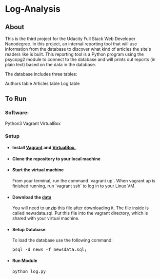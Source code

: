 # Log-Analysis

## About
This is the third project for the Udacity Full Stack Web Developer Nanodegree. In this project, an internal reporting tool that will use information from the database to discover what kind of articles the site's readers like is built. This reporting tool is a Python program using the psycopg2 module to connect to the database and will prints out reports (in plain text) based on the data in the database.

The database includes three tables:

Authors table
Articles table
Log table

## To Run

### Software:
Python3
Vagrant
VirtualBox

### Setup
* <h4>Install <a href="https://www.vagrantup.com/">Vagrant</a> and <a href="https://www.virtualbox.org/wiki/Downloads">VirtualBox.</a></h4>
* <h4>Clone the repository to your local machine</h4>
* <h4>Start the virtual machine</h4>
  From your terminal, run the command `vagrant up`. 
  When vagrant up is finished running, run `vagrant ssh` to log in to your Linux VM.
* <h4>Download the <a href="https://d17h27t6h515a5.cloudfront.net/topher/2016/August/57b5f748_newsdata/newsdata.zip">data</a></h4>
  You will need to unzip this file after downloading it. The file inside is called newsdata.sql. Put this file into the vagrant directory, which is shared with your virtual machine.
* <h4>Setup Database</h4>
  To load the database use the following command:
  <pre>psql -d news -f newsdata.sql;</pre>
* <h4>Run Module</h4>
  <pre>python log.py</pre>
  
